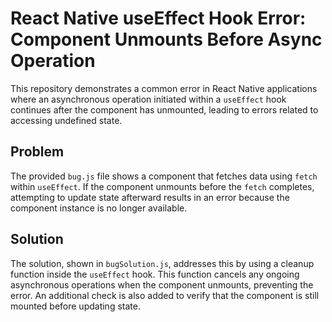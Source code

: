 # React Native useEffect Hook Error: Component Unmounts Before Async Operation

This repository demonstrates a common error in React Native applications where an asynchronous operation initiated within a `useEffect` hook continues after the component has unmounted, leading to errors related to accessing undefined state.

## Problem

The provided `bug.js` file shows a component that fetches data using `fetch` within `useEffect`. If the component unmounts before the `fetch` completes, attempting to update state afterward results in an error because the component instance is no longer available.

## Solution

The solution, shown in `bugSolution.js`, addresses this by using a cleanup function inside the `useEffect` hook. This function cancels any ongoing asynchronous operations when the component unmounts, preventing the error.  An additional check is also added to verify that the component is still mounted before updating state.